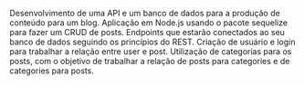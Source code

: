 Desenvolvimento de uma API e um banco de dados para a produção de conteúdo para um blog.
Aplicação em Node.js usando o pacote sequelize para fazer um CRUD de posts.
Endpoints que estarão conectados ao seu banco de dados seguindo os princípios do REST.
Criação de usuário e login para trabalhar a relação entre user e post.
Utilização de categorias para os posts, com o objetivo de trabalhar a relação de posts para categories e de categories para posts.

